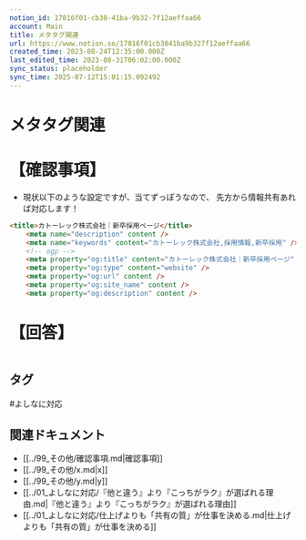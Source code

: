 ```yaml
---
notion_id: 17816f01-cb38-41ba-9b32-7f12aeffaa66
account: Main
title: メタタグ関連
url: https://www.notion.so/17816f01cb3841ba9b327f12aeffaa66
created_time: 2023-08-24T12:35:00.000Z
last_edited_time: 2023-08-31T06:02:00.000Z
sync_status: placeholder
sync_time: 2025-07-12T15:01:15.092492
---
```

# メタタグ関連

# 【確認事項】
- 現状以下のような設定ですが、当てずっぽうなので、
先方から情報共有あれば対応します！
```html
<title>カトーレック株式会社｜新卒採用ページ</title>
    <meta name="description" content />
    <meta name="keywords" content="カトーレック株式会社,採用情報,新卒採用" />
    <!-- ogp -->
    <meta property="og:title" content="カトーレック株式会社｜新卒採用ページ" />
    <meta property="og:type" content="website" />
    <meta property="og:url" content />
    <meta property="og:site_name" content />
    <meta property="og:description" content />
```
# 【回答】
```plain text

```

## タグ

#よしなに対応 

## 関連ドキュメント

- [[../99_その他/確認事項.md|確認事項]]
- [[../99_その他/x.md|x]]
- [[../99_その他/y.md|y]]
- [[../01_よしなに対応/『他と違う』より『こっちがラク』が選ばれる理由.md|『他と違う』より『こっちがラク』が選ばれる理由]]
- [[../01_よしなに対応/仕上げよりも「共有の質」が仕事を決める.md|仕上げよりも「共有の質」が仕事を決める]]
